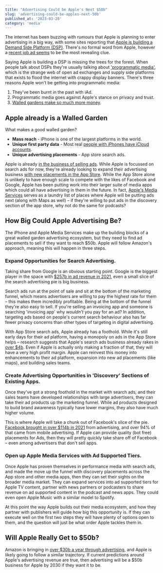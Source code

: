 ```yaml
---
title: "Advertising Could be Apple's Next $50b"
slug: 'advertising-could-be-apples-next-50b'
published_at: '2023-03-28'
category: 'media'
---
```


The internet has been buzzing with rumours that Apple is planning to enter advertising in a big way, with some sites reporting that [Apple is building a Demand Side Platform (DSP)](https://digiday.com/media/apple-is-building-a-demand-side-platform/). There's no formal word from Apple, however a [recent job ad seems](https://web.archive.org/web/20220817012221/https://jobs.apple.com/en-us/details/200369598/senior-product-manager-demand-side-platform-ad-platforms) to be the most revealing clue.

Saying Apple is building a DSP is missing the trees for the forest. When people talk about DSPs they're usually talking about ['programmatic media'](https://www.match2one.com/blog/what-is-programmatic-advertising/), which is the strange web of open ad exchanges and supply side platforms that exists to flood the internet with crappy display banners. There's three reasons Apple won't be getting into programmatic media:

1. They've been burnt in the past with iAd.
2. Programmatic media goes against Apple's stance on privacy and trust.
3. [Walled gardens make so much more money](https://www.kevel.com/blog/what-are-walled-gardens/).

## Apple already is a Walled Garden

What makes a good walled garden?
* **Mass reach** - iPhone is one of the largest platforms in the world.
* **Unique first party data** - Most real [people with iPhones have iCloud accounts](https://appleinsider.com/articles/20/08/18/ios-14-introduces-new-app-attest-api-to-cut-down-on-app-fraud).
* **Unique advertising placements** - App store search ads.

Apple is already [in the business of selling ads](https://searchads.apple.com/). While Apple is focussed on search ads for now, they're already looking to expand their advertising business [with new placements in the App Store](https://9to5mac.com/2022/07/29/app-store-ads-expanding/). While the App Store alone is unlikely to have enough scale to compete with the likes of Facebook and Google, Apple has been putting work into their larger suite of media apps which could all have advertising in them in the future. In fact, [Apple's Media Services](https://tools.applemediaservices.com/) serves as a laundry list of places where Apple will be putting ads next (along with Maps as well) – if they're willing to put ads in the discovery section of the app store, why not do the same for podcasts?

## How Big Could Apple Advertising Be?

The iPhone and Apple Media Services make up the building blocks of a great walled garden advertising ecosystem, but they need to find ad placements to sell if they want to reach $50b. Apple will follow Amazon's approach, meaning this will happen in three steps.

### Expand Opportunities for Search Advertising.

Taking share from Google is an obvious starting point. Google is the biggest player in the space with [$257b in ad revenue in 2021](https://abc.xyz/investor/static/pdf/2021Q4_alphabet_earnings_release.pdf), even a small slice of the search advertising pie is big business.

Search ads run at the point of sale and sit at the bottom of the marketing funnel, which means advertisers are willing to pay the highest rate for them – this makes them incredibly profitable. Being at the bottom of the funnel they're also easy to sell. If you're selling an invoicing app and someone is searching 'invoicing app' why *wouldn't* you pay for an ad? In addition, targeting ads based on people's current search behaviour also has far fewer privacy concerns than other types of targeting in digital advertising.

With App Store search ads, Apple already has a foothold. While it's still early days for their ad platform, having a monopoly on ads in the App Store helps – research suggests that Apple's search ads business already rakes in [over $4b](https://omdia.tech.informa.com/pr/2022-feb/omdia-report-finds-apples-ads-business-now-worth-3-7bn-per-year-following-idfa-changes). Even if Apple is actually only making a fraction of that, they will have a very high profit margin. Apple can reinvest this money into enhancements to their ad platform, expansion into new ad placements (like maps), and building sales teams.

### Create Advertising Opportunities in 'Discovery' Sections of Existing Apps.

Once they've got a strong foothold in the market with search ads, and their sales teams have developed relationships with large advertisers, they can take their ad products up the marketing funnel. While ad products designed to build brand awareness typically have lower margins, they also have much higher volume.

This is where Apple will take a chunk out of Facebook's slice of the pie. [Facebook brought in over $114b in 2021](https://investor.fb.com/investor-news/press-release-details/2022/Meta-Reports-Fourth-Quarter-and-Full-Year-2021-Results/default.aspx) from advertising, and over 94% of that came from mobile advertising. If Apple can provide quality (bot free) placements for Ads, then they will pretty quickly take share off of Facebook – even among advertisers that don't sell apps.

### Open up Apple Media Services with Ad Supported Tiers.

Once Apple has proven themselves in performance media with search ads, and made the move up the funnel with discovery placements across the App store and other media apps, then they can set their sights on the broader media market. They can expand services into ad supported tiers for Apple TV content, partner with news partners or podcasters to share revenue on ad supported content in the podcast and news apps. They could even open Apple Music with a similar model to Spotify.

At this point the way Apple builds out their media ecosystem, and how they partner with publishers will guide how big this opportunity is. If they can execute well on the first two steps they will have plenty of options open to them, and the question will just be what order Apple tackles them in.

## Will Apple Really Get to $50b?

Amazon is bringing in [over $30b a year through advertising](https://www.cnbc.com/2022/02/03/amazon-has-a-31-billion-a-year-advertising-business.html), and Apple is likely going to follow a similar trajectory. If current predictions around Apple's advertising revenue are true, then advertising will be a $50b business for Apple by 2030 if they want it to be.